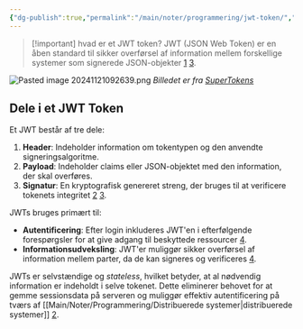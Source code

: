 ```yaml
---
{"dg-publish":true,"permalink":"/main/noter/programmering/jwt-token/","created":"2024-11-04T09:36:53.983+01:00"}
---
```


> [!important] hvad er et JWT token?
> JWT (JSON Web Token) er en åben standard til sikker overførsel af information mellem forskellige systemer som signerede JSON-objekter [1](https://workos.com/blog/json-web-tokens) [3](https://en.wikipedia.org/wiki/JSON_Web_Token).


![Pasted image 20241121092639.png](/img/user/98_Images/Pasted%20image%2020241121092639.png)
*Billedet er fra [SuperTokens](https://supertokens.com/blog/what-is-jwt)*
## Dele i et JWT Token
Et JWT består af tre dele:

1. **Header**: Indeholder information om tokentypen og den anvendte signeringsalgoritme.
2. **Payload**: Indeholder claims eller JSON-objektet med den information, der skal overføres.
3. **Signatur**: En kryptografisk genereret streng, der bruges til at verificere tokenets integritet [2](https://supertokens.com/blog/what-is-jwt) [3](https://en.wikipedia.org/wiki/JSON_Web_Token).

JWTs bruges primært til:

- **Autentificering**: Efter login inkluderes JWT'en i efterfølgende forespørgsler for at give adgang til beskyttede ressourcer [4](https://jwt.io/introduction).
- **Informationsudveksling**: JWT'er muliggør sikker overførsel af information mellem parter, da de kan signeres og verificeres [4](https://jwt.io/introduction).

JWTs er selvstændige og *stateless*, hvilket betyder, at al nødvendig information er indeholdt i selve tokenet. Dette eliminerer behovet for at gemme sessionsdata på serveren og muliggør effektiv autentificering på tværs af [[Main/Noter/Programmering/Distribuerede systemer\|distribuerede systemer]] [2](https://supertokens.com/blog/what-is-jwt).